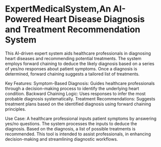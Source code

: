# ExpertMedicalSystem,An AI-Powered Heart Disease Diagnosis and Treatment Recommendation System
This AI-driven expert system aids healthcare professionals in diagnosing heart diseases and recommending potential treatments. The system employs forward chaining to deduce the likely diagnosis based on a series of yes/no responses about patient symptoms. Once a diagnosis is determined, forward chaining suggests a tailored list of treatments.

Key Features:
Symptom-Based Diagnosis: Guides healthcare professionals through a decision-making process to identify the underlying heart condition.
Backward Chaining Logic: Uses responses to infer the most probable diagnosis systematically.
Treatment Recommendations: Suggests treatment plans based on the identified diagnosis using forward chaining principles.

Use Case:
A healthcare professional inputs patient symptoms by answering yes/no questions.
The system processes the inputs to deduce the diagnosis.
Based on the diagnosis, a list of possible treatments is recommended.
This tool is intended to assist professionals, in enhancing decision-making and streamlining diagnostic workflows.
